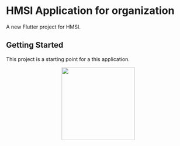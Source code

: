 # HMSI Application for organization

A new Flutter project for HMSI.

## Getting Started

This project is a starting point for a this application.
<p align="center">
  <img src="https://github.com/kisahtegar/hmsi_app/tree/master/assets/preview/ui-preview.gif" width="200">
</p>